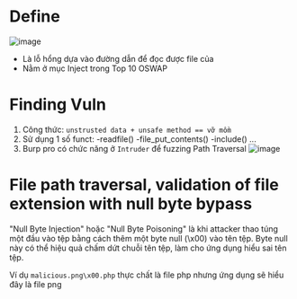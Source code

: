 # Define 
![image](https://github.com/vanniichan/Portswigger/assets/112863484/c2dc2540-1bb3-48b2-984f-a7908d0ca961)

- Là lỗ hổng dựa vào đường dẫn để đọc được file của 
- Nằm ở mục Inject trong Top 10 OSWAP

# Finding Vuln
1. Công thức:
``` unstrusted data + unsafe method == vỡ mồm ```
2. Sử dụng 1 số funct:
-readfile()
-file_put_contents()
-include()
...
3. Burp pro có chức năng ở ``Intruder`` để fuzzing Path Traversal
![image](https://github.com/vanniichan/Portswigger/assets/112863484/cfdc5a65-69f8-47bf-ba7a-54c26bceb7d5)

# File path traversal, validation of file extension with null byte bypass
"Null Byte Injection" hoặc "Null Byte Poisoning" là khi attacker thao túng một đầu vào tệp bằng cách thêm một byte null (\x00) vào tên tệp. Byte null này có thể hiệu quả chấm dứt chuỗi tên tệp, làm cho ứng dụng hiểu sai tên tệp.

Ví dụ `malicious.png\x00.php` thực chất là file php nhưng ứng dụng sẽ hiểu đây là file png
